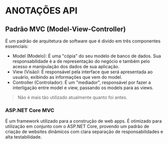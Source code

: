 # ANOTAÇÕES API

## Padrão MVC (Model-View-Controller)

É um padrão de arquitetura de software que é divido em três componentes essenciais:

- Model (Modelo): É uma "cópia" do seu modelo de banco de dados. Sua responsabilidade é a de representação do negócio e também pelo acesso e manipulação dos dados de sua aplicação.
- View (Visão): É responsável pela interface que será apresentada ao usuário, exibindo as informações que vem do model.
- Controller (Controlador): É um "mediador", responsável por fazer a interligação entre model e view, passando os models para as views.

> Não é mais tão utilizado atualmente quanto foi antes.


### ASP.NET Core MVC

É um framework utilizado para a construção de web apps. É otimizado para utilização em conjunto com o ASP.NET Core, provendo um padrão de criação de websites dinâmicos com clara separação de responsabilidades e alta testabilidade.